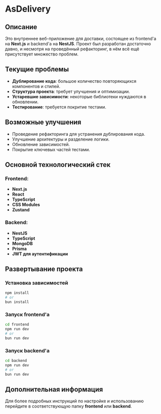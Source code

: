 # AsDelivery

## Описание

Это внутреннее веб-приложение для доставки, состоящее из frontend'а на **Next.js** и backend'а на **NestJS**. Проект был разработан достаточно давно, и несмотря на проведённый рефакторинг, в нём всё ещё присутствует множество проблем.

## Текущие проблемы

- **Дублирование кода**: большое количество повторяющихся компонентов и стилей.
- **Структура проекта**: требует улучшения и оптимизации.
- **Устаревшие зависимости**: некоторые библиотеки нуждаются в обновлении.
- **Тестирование**: требуется покритие тестами.

## Возможные улучшения

- Проведение рефакторинга для устранения дублирования кода.
- Улучшение архитектуры и разделение логики.
- Обновление зависимостей.
- Покрытие ключевых частей тестами.

## Основной технологический стек

### Frontend:

- **Next.js**
- **React**
- **TypeScript**
- **CSS Modules**
- **Zustand**

### Backend:

- **NestJS**
- **TypeScript**
- **MongoDB**
- **Prisma**
- **JWT для аутентификации**

## Развертывание проекта

### Установка зависимостей

```sh
npm install
# or
bun install
```

### Запуск frontend'а

```sh
cd frontend
npm run dev
# or
bun run dev
```

### Запуск backend'а

```sh
cd backend
npm run dev
# or
bun run dev
```

## Дополнительная информация

Для более подробных инструкций по настройке и использованию перейдите в соответствующую папку **frontend** или **backend**.
